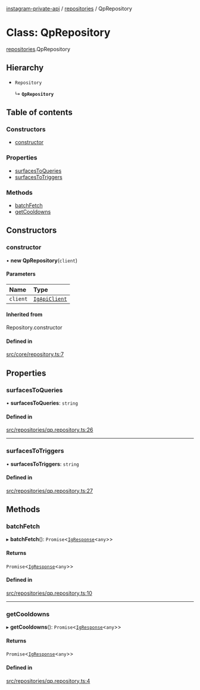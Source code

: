 [instagram-private-api](../../README.md) / [repositories](../../modules/repositories.md) / QpRepository

# Class: QpRepository

[repositories](../../modules/repositories.md).QpRepository

## Hierarchy

- `Repository`

  ↳ **`QpRepository`**

## Table of contents

### Constructors

- [constructor](QpRepository.md#constructor)

### Properties

- [surfacesToQueries](QpRepository.md#surfacestoqueries)
- [surfacesToTriggers](QpRepository.md#surfacestotriggers)

### Methods

- [batchFetch](QpRepository.md#batchfetch)
- [getCooldowns](QpRepository.md#getcooldowns)

## Constructors

### constructor

• **new QpRepository**(`client`)

#### Parameters

| Name | Type |
| :------ | :------ |
| `client` | [`IgApiClient`](../index/IgApiClient.md) |

#### Inherited from

Repository.constructor

#### Defined in

[src/core/repository.ts:7](https://github.com/Nerixyz/instagram-private-api/blob/b3351b9/src/core/repository.ts#L7)

## Properties

### surfacesToQueries

• **surfacesToQueries**: `string`

#### Defined in

[src/repositories/qp.repository.ts:26](https://github.com/Nerixyz/instagram-private-api/blob/b3351b9/src/repositories/qp.repository.ts#L26)

___

### surfacesToTriggers

• **surfacesToTriggers**: `string`

#### Defined in

[src/repositories/qp.repository.ts:27](https://github.com/Nerixyz/instagram-private-api/blob/b3351b9/src/repositories/qp.repository.ts#L27)

## Methods

### batchFetch

▸ **batchFetch**(): `Promise`<[`IgResponse`](../../modules/types.md#igresponse)<`any`\>\>

#### Returns

`Promise`<[`IgResponse`](../../modules/types.md#igresponse)<`any`\>\>

#### Defined in

[src/repositories/qp.repository.ts:10](https://github.com/Nerixyz/instagram-private-api/blob/b3351b9/src/repositories/qp.repository.ts#L10)

___

### getCooldowns

▸ **getCooldowns**(): `Promise`<[`IgResponse`](../../modules/types.md#igresponse)<`any`\>\>

#### Returns

`Promise`<[`IgResponse`](../../modules/types.md#igresponse)<`any`\>\>

#### Defined in

[src/repositories/qp.repository.ts:4](https://github.com/Nerixyz/instagram-private-api/blob/b3351b9/src/repositories/qp.repository.ts#L4)
